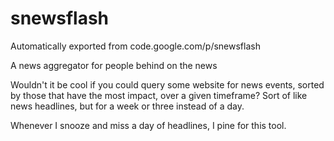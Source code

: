 # snewsflash
Automatically exported from code.google.com/p/snewsflash

A news aggregator for people behind on the news

Wouldn't it be cool if you could query some website for news events, sorted by those that have the most impact, over a given timeframe? Sort of like news headlines, but for a week or three instead of a day.

Whenever I snooze and miss a day of headlines, I pine for this tool.
